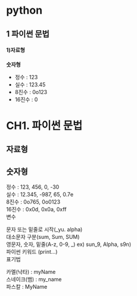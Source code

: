 # python

## 1 파이썬 문법

#### 1)자료형  

**숫자형**  
* 정수 : 123  
* 실수 : 123.45  
* 8진수 : 0o123  
* 16진수 : 0  
# CH1. 파이썬 문법  
## 자료형  
## 숫자형  

정수 : 123, 456, 0, -30  
실수 : 12.345, -987, 65, 0.7e  
8진수 : 0o765, 0o0123  
16진수 : 0x0d, 0x0a, 0xff  
변수  

문자 또는 밑줄로 시작(_yu. alpha)  
대소문자 구분(sum, Sum, SUM)  
영문자, 숫자, 밑줄(A-z, 0-9, _) ex) sun_9, Alpha, s9n)  
파이썬 키워드 (print...)  
표기법  

카멜(낙타) : myName  
스네이크(뱀) : my_name  
파스칼 : MyName  
